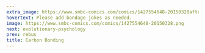 ```yaml
---
extra_image: https://www.smbc-comics.com/comics/1427554648-20150328after.png
hovertext: Please add bondage jokes as needed.
image: https://www.smbc-comics.com/comics/1427554648-20150328.png
next: evolutionary-psychology
prev: rebus
title: Carbon Bonding
---
```

